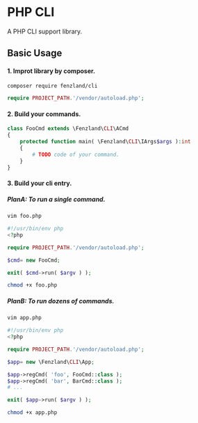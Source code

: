 PHP CLI
================================

A PHP CLI support library.


## Basic Usage

#### 1. Improt library by composer.

```bash
composer require fenzland/cli
```

```php
require PROJECT_PATH.'/vendor/autoload.php';
```


#### 2. Build your commands.

```php
class FooCmd extends \Fenzland\CLI\ACmd
{
	protected function main( \Fenzland\CLI\IArgs$args ):int
	{
		# TODO code of your command.
	}
}
```


#### 3. Build your cli entry.

##### PlanA: To run a single command.

```bash
vim foo.php
```

```php
#!/usr/bin/env php
<?php

require PROJECT_PATH.'/vendor/autoload.php';

$cmd= new FooCmd;

exit( $cmd->run( $argv ) );
```

```bash
chmod +x foo.php
```


##### PlanB: To run dozens of commands.

```bash
vim app.php
```

```php
#!/usr/bin/env php
<?php

require PROJECT_PATH.'/vendor/autoload.php';

$app= new \Fenzland\CLI\App;

$app->regCmd( 'foo', FooCmd::class );
$app->regCmd( 'bar', BarCmd::class );
# ...

exit( $app->run( $argv ) );
```

```bash
chmod +x app.php
```
